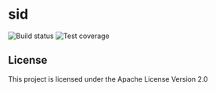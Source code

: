 # sid

![Build status](https://git.astron.nl/lofar2.0/sid/badges/main/pipeline.svg)
![Test coverage](https://git.astron.nl/lofar2.0/sid/badges/main/coverage.svg)
<!-- ![Latest release](https://git.astron.nl/lofar2.0/sid/badges/main/release.svg) -->


## License
This project is licensed under the Apache License Version 2.0
